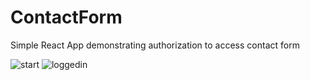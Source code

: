 # ContactForm
Simple React App demonstrating authorization to access contact form

![start]()
![loggedin]()
